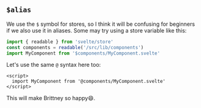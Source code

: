## `$alias`

We use the `$` symbol for stores, so I think it will be confusing for beginners if we also use it in aliases. Some may try using a store variable like this:

```js
import { readable } from 'svelte/store'
const components = readable('/src/lib/components')
import MyComponent from '$components/MyComponent.svelte'
```

Let's use the same `@` syntax here too:

```svelte
<script>
  import MyComponent from '@components/MyComponent.svelte'
</script>
```

This will make Brittney so happy😄.
